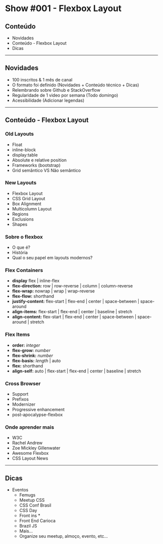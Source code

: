 
# Show #001 - Flexbox Layout

## Conteúdo

- Novidades
- Conteúdo - Flexbox Layout
- Dicas

<hr>

## Novidades
- 100 inscritos & 1 mês de canal
- O formato foi definido (Novidades + Conteúdo técnico + Dicas)
- Relembrando sobre Github e StackOverflow
- Regularidade de 1 video por semana (Todo domingo)
- Acessibilidade (Adicionar legendas)

<hr>

## Conteúdo - Flexbox Layout

### Old Layouts
- Float
- inline-block
- display:table
- Absolute e relative position
- Frameworks (bootstrap)
- Grid semântico VS Não semântico

### New Layouts
- Flexbox Layout
- CSS Grid Layout
- Box Alignment
- Multicolumn Layout
- Regions
- Exclusions
- Shapes

### Sobre o flexbox
- O que é?
- História
- Qual o seu papel em layouts modernos?

### Flex Containers
- **display** flex | inline-flex
- **flex-direction:** row | row-reverse | column | column-reverse
- **flex-wrap:** nowrap | wrap | wrap-reverse
- **flex-flow:** shorthand
- **justify-content:** flex-start | flex-end | center | space-between | space-around
- **align-items:** flex-start | flex-end | center | baseline | stretch
- **align-content:** flex-start | flex-end | center | space-between | space-around | stretch

### Flex Items
- **order:** *integer*
- **flex-grow:** *number*
- **flex-shrink:** *number*
- **flex-basis:** *length* | auto
- **flex:** shorthand
- **align-self:** auto | flex-start | flex-end | center | baseline | stretch

### Cross Browser
- Support
- Prefixos
- Modernizer
- Progressive enhancement
- post-apocalypse-flexbox

### Onde aprender mais
- W3C
- Rachel Andrew
- Zoe Mickley Gillenwater
- Awesome Flexbox
- CSS Layout News

<hr>

## Dicas
- Eventos
  - Femugs
  - Meetup CSS
  - CSS Conf Brasil
  - CSS Day
  - Front ins *
  - Front End Carioca
  - Brazil JS
  - Mais...
  - Organize seu meetup, almoço, evento, etc...

